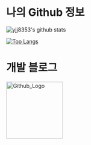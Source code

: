 # 나의 Github 정보

![yjj8353's github stats](https://github-readme-stats.vercel.app/api?username=yjj8353&show_icons=true)

[![Top Langs](https://github-readme-stats.vercel.app/api/top-langs/?username=yjj8353)](https://github.com/yjj8353)

# 개발 블로그
<a href="https://blog.retrotv.dev/">
  <img src="https://user-images.githubusercontent.com/65487235/157849205-aa24152c-4610-4d7d-b752-3a8c4f9319e6.png" width="150px" title="Github_Logo" />
</a>
